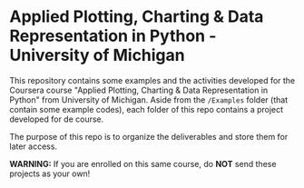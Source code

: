 # Applied Plotting, Charting & Data Representation in Python - University of Michigan

This repository contains some examples and the activities developed for the Coursera course "Applied Plotting, Charting & Data Representation in Python" from University of Michigan. Aside from the `/Examples` folder (that contain some example codes), each folder of this repo contains a project developed for de course.

The purpose of this repo is to organize the deliverables and store them for later access.

**WARNING:** If you are enrolled on this same course, do **NOT** send these projects as your own!
